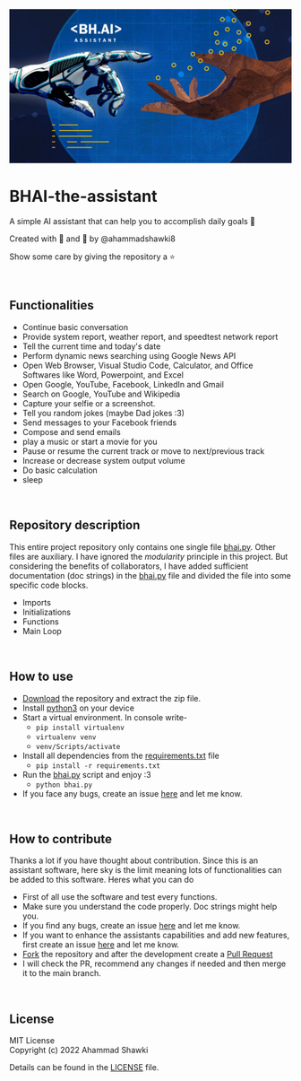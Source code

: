 ![poster](bhai.jpg)
# BHAI-the-assistant
A simple AI assistant that can help you to accomplish daily goals 🧠

Created with 🐍 and 💚 by @ahammadshawki8

Show some care by giving the repository a ⭐

<br>

## Functionalities
- Continue basic conversation
- Provide system report, weather report, and speedtest network report
- Tell the current time and today's date
- Perform dynamic news searching using Google News API
- Open Web Browser, Visual Studio Code, Calculator, and Office Softwares like Word, Powerpoint, and Excel
- Open Google, YouTube, Facebook, LinkedIn and Gmail
- Search on Google, YouTube and Wikipedia
- Capture your selfie or a screenshot.
- Tell you random jokes (maybe Dad jokes :3)
- Send messages to your Facebook friends
- Compose and send emails
- play a music or start a movie for you
- Pause or resume the current track or move to next/previous track
- Increase or decrease system output volume
- Do basic calculation
- sleep

<br>


## Repository description
This entire project repository only contains one single file [bhai.py](bhai.py). Other files are auxiliary. I have ignored the *modularity* principle in this project. But considering the benefits of collaborators, I have added sufficient documentation (doc strings) in the [bhai.py](bhai.py) file and divided the file into some specific code blocks.
- Imports
- Initializations
- Functions
- Main Loop

<br>

## How to use
- [Download](https://github.com/ahammadshawki8/BHAI-the-assistant/archive/refs/heads/main.zip) the repository and extract the zip file.
- Install [python3](https://www.youtube.com/watch?v=bCY4D9n3Pew&ab_channel=ProgrammingKnowledge) on your device
- Start a virtual environment. In console write-
  - `pip install virtualenv`
  - `virtualenv venv`
  - `venv/Scripts/activate`
- Install all dependencies from the [requirements.txt](requirements.txt) file
  - `pip install -r requirements.txt`
- Run the [bhai.py](bhai.py) script and enjoy :3
  - `python bhai.py` 
- If you face any bugs, create an issue [here](https://github.com/ahammadshawki8/BHAI-the-assistant/issues/new/choose) and let me know.

<br>

## How to contribute
Thanks a lot if you have thought about contribution. Since this is an assistant software, here sky is the limit meaning lots of functionalities can be added to this software. Heres what you can do
- First of all use the software and test every functions. 
- Make sure you understand the code properly. Doc strings might help you.
- If you find any bugs, create an issue [here](https://github.com/ahammadshawki8/BHAI-the-assistant/issues/new/choose) and let me know.
- If you want to enhance the assistants capabilities and add new features, first create an issue [here](https://github.com/ahammadshawki8/BHAI-the-assistant/issues/new/choose) and let me know.
- [Fork](https://github.com/ahammadshawki8/BHAI-the-assistant/fork) the repository and after the development create a [Pull Request](https://github.com/ahammadshawki8/BHAI-the-assistant/pulls)
- I will check the PR, recommend any changes if needed and then merge it to the main branch.

<br>

## License
MIT License <br>
Copyright (c) 2022 Ahammad Shawki <br>

Details can be found in the [LICENSE](LICENSE) file.

